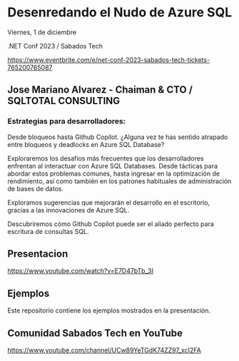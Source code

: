 # Desenredando el Nudo de Azure SQL

Viernes, 1 de diciembre

.NET Conf 2023 / Sabados Tech

https://www.eventbrite.com/e/net-conf-2023-sabados-tech-tickets-765200765087


## Jose Mariano Alvarez - Chaiman & CTO / SQLTOTAL CONSULTING

### Estrategias para desarrolladores:

 Desde bloqueos hasta Github Copilot. ¿Alguna vez te has sentido atrapado entre bloqueos y deadlocks en Azure SQL Database? 
 
 Exploraremos los desafíos más frecuentes que los desarrolladores enfrentan al interactuar con Azure SQL Databases. Desde tácticas para abordar estos problemas comunes, hasta ingresar en la optimización de rendimiento, así como también en los patrones habituales de administración de bases de datos. 
 
 Exploramos sugerencias que mejorarán el desarrollo en el escritorio, gracias a las innovaciones de Azure SQL. 
 
 Descubriremos cómo Github Copilot puede ser el aliado perfecto para escritura de consultas SQL.

## Presentacion
https://www.youtube.com/watch?v=E7D47bTb_3I


## Ejemplos
Este repositorio contiene los ejemplos mostrados en la presentación.


## Comunidad Sabados Tech en YouTube
https://www.youtube.com/channel/UCw89YeTGdK74ZZ97_xcI2FA
